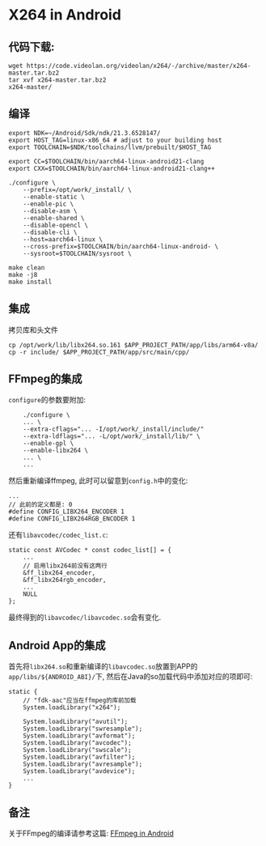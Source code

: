 # X264 in Android

## 代码下载:
```
wget https://code.videolan.org/videolan/x264/-/archive/master/x264-master.tar.bz2
tar xvf x264-master.tar.bz2
x264-master/
```

## 编译
```
export NDK=~/Android/Sdk/ndk/21.3.6528147/
export HOST_TAG=linux-x86_64 # adjust to your building host
export TOOLCHAIN=$NDK/toolchains/llvm/prebuilt/$HOST_TAG

export CC=$TOOLCHAIN/bin/aarch64-linux-android21-clang
export CXX=$TOOLCHAIN/bin/aarch64-linux-android21-clang++

./configure \
	--prefix=/opt/work/_install/ \
	--enable-static \
	--enable-pic \
	--disable-asm \
	--enable-shared \
	--disable-opencl \
	--disable-cli \
	--host=aarch64-linux \
	--cross-prefix=$TOOLCHAIN/bin/aarch64-linux-android- \
	--sysroot=$TOOLCHAIN/sysroot \

make clean
make -j8
make install
```

## 集成
拷贝库和头文件
```
cp /opt/work/lib/libx264.so.161 $APP_PROJECT_PATH/app/libs/arm64-v8a/
cp -r include/ $APP_PROJECT_PATH/app/src/main/cpp/
```

## FFmpeg的集成
`configure`的参数要附加:
```
    ./configure \
    ... \
    --extra-cflags="... -I/opt/work/_install/include/"
    --extra-ldflags="... -L/opt/work/_install/lib/" \
    --enable-gpl \
    --enable-libx264 \
    ... \
    ...
```

然后重新编译ffmpeg, 此时可以留意到`config.h`中的变化:
```
...
// 此前的定义都是: 0
#define CONFIG_LIBX264_ENCODER 1
#define CONFIG_LIBX264RGB_ENCODER 1
```
还有`libavcodec/codec_list.c`:
```
static const AVCodec * const codec_list[] = {
    ...
    // 启用libx264前没有这两行
    &ff_libx264_encoder,
    &ff_libx264rgb_encoder,
    ...
    NULL
};
```

最终得到的`libavcodec/libavcodec.so`会有变化.

## Android App的集成
首先将`libx264.so`和重新编译的`libavcodec.so`放置到APP的`app/libs/${ANDROID_ABI}/`下, 然后在Java的so加载代码中添加对应的项即可:
```
static {
    // "fdk-aac"应当在ffmpeg的库前加载
    System.loadLibrary("x264");

    System.loadLibrary("avutil");
    System.loadLibrary("swresample");
    System.loadLibrary("avformat");
    System.loadLibrary("avcodec");
    System.loadLibrary("swscale");
    System.loadLibrary("avfilter");
    System.loadLibrary("avresample");
    System.loadLibrary("avdevice");
    ...
}
```

## 备注
关于FFmpeg的编译请参考这篇: [FFmpeg in Android](../ffmpeg/ffmpeg_android.md)